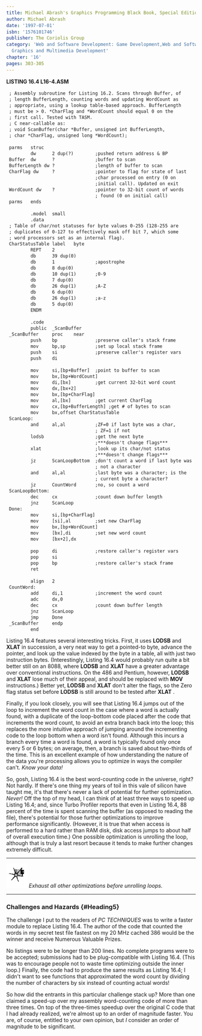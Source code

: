 ```yaml
---
title: Michael Abrash's Graphics Programming Black Book, Special Edition
author: Michael Abrash
date: '1997-07-01'
isbn: '1576101746'
publisher: The Coriolis Group
category: 'Web and Software Development: Game Development,Web and Software Development:
  Graphics and Multimedia Development'
chapter: '16'
pages: 303-305
---
```


**LISTING 16.4 L16-4.ASM**

     ; Assembly subroutine for Listing 16.2. Scans through Buffer, of
     ; length BufferLength, counting words and updating WordCount as
     ; appropriate, using a lookup table-based approach. BufferLength
     ; must be > 0. *CharFlag and *WordCount should equal 0 on the
     ; first call. Tested with TASM.
     ; C near-callable as:
     ; void ScanBuffer(char *Buffer, unsigned int BufferLength,
     ; char *CharFlag, unsigned long *WordCount);
     
     parms   struc
             dw      2 dup(?)        ;pushed return address & BP
     Buffer  dw      ?               ;buffer to scan
     BufferLength dw ?               ;length of buffer to scan
     CharFlag dw     ?               ;pointer to flag for state of last
                                     ;char processed on entry (0 on
                                     ;initial call). Updated on exit
     WordCount dw    ?               ;pointer to 32-bit count of words
                                     ; found (0 on initial call)
     parms   ends
     
             .model  small
             .data
     ; Table of char/not statuses for byte values 0-255 (128-255 are
     ; duplicates of 0-127 to effectively mask off bit 7, which some
     ; word processors set as an internal flag).
     CharStatusTable label   byte
             REPT    2
             db      39 dup(0)
             db      1               ;apostrophe
             db      8 dup(0)
             db      10 dup(1)       ;0-9
             db      7 dup(0)
             db      26 dup(1)       ;A-Z
             db      6 dup(0)
             db      26 dup(1)       ;a-z
             db      5 dup(0)
             ENDM
     
             .code
             public  _ScanBuffer
     _ScanBuffer     proc    near
             push    bp              ;preserve caller's stack frame
             mov     bp,sp           ;set up local stack frame
             push    si              ;preserve caller's register vars
             push    di
     
             mov     si,[bp+Buffer]  ;point to buffer to scan
             mov     bx,[bp+WordCount]
             mov     di,[bx]         ;get current 32-bit word count
             mov     dx,[bx+2]
             mov     bx,[bp+CharFlag]
             mov     al,[bx]         ;get current CharFlag
             mov     cx,[bp+BufferLength] ;get # of bytes to scan
             mov     bx,offset CharStatusTable
     ScanLoop:
             and     al,al           ;ZF=0 if last byte was a char,
                                     ; ZF=1 if not
             lodsb                   ;get the next byte
                                     ;***doesn't change flags***
             xlat                    ;look up its char/not status
                                     ;***doesn't change flags***
             jz      ScanLoopBottom  ;don't count a word if last byte was
                                     ; not a character
             and     al,al           ;last byte was a character; is the
                                     ; current byte a character?
             jz      CountWord       ;no, so count a word
     ScanLoopBottom:
             dec     cx              ;count down buffer length
             jnz     ScanLoop
     Done:
             mov     si,[bp+CharFlag]
             mov     [si],al         ;set new CharFlag
             mov     bx,[bp+WordCount]
             mov     [bx],di         ;set new word count
             mov     [bx+2],dx
     
             pop     di              ;restore caller's register vars
             pop     si
             pop     bp              ;restore caller's stack frame
             ret
     
             align   2
     CountWord:
             add     di,1            ;increment the word count
             adc     dx,0
             dec     cx              ;count down buffer length
             jnz     ScanLoop
             jmp     Done
     _ScanBuffer     endp
             end
     

Listing 16.4 features several interesting tricks. First, it uses
**LODSB** and **XLAT** in succession, a very neat way to get a
pointed-to byte, advance the pointer, and look up the value indexed by
the byte in a table, all with just two instruction bytes.
(Interestingly, Listing 16.4 would probably run quite a bit better still
on an 8088, where **LODSB** and **XLAT** have a greater advantage over
conventional instructions. On the 486 and Pentium, however, **LODSB**
and **XLAT** lose much of their appeal, and should be replaced with
**MOV** instructions.) Better yet, **LODSB** and **XLAT** don't alter
the flags, so the Zero flag status set before **LODSB** is still around
to be tested after **XLAT** .

Finally, if you look closely, you will see that Listing 16.4 jumps out
of the loop to increment the word count in the case where a word is
actually found, with a duplicate of the loop-bottom code placed after
the code that increments the word count, to avoid an extra branch back
into the loop; this replaces the more intuitive approach of jumping
around the incrementing code to the loop bottom when a word isn't found.
Although this incurs a branch every time a word is found, a word is
typically found only once every 5 or 6 bytes; on average, then, a branch
is saved about two-thirds of the time. This is an excellent example of
how understanding the nature of the data you're processing allows you to
optimize in ways the compiler can't. *Know your data!*

So, gosh, Listing 16.4 is the best word-counting code in the universe,
right? Not hardly. If there's one thing my years of toil in this vale of
silicon have taught me, it's that there's never a lack of potential for
further optimization. *Never!* Off the top of my head, I can think of at
least three ways to speed up Listing 16.4; and, since Turbo Profiler
reports that even in Listing 16.4, 88 percent of the time is spent
scanning the buffer (as opposed to reading the file), there's potential
for those further optimizations to improve performance significantly.
(However, it is true that when access is performed to a hard rather than
RAM disk, disk access jumps to about half of overall execution time.)
One possible optimization is unrolling the loop, although that is truly
a last resort because it tends to make further changes extremely
difficult.

  ------------------- -----------------------------------------------------------
  ![](images/i.jpg)   *Exhaust all other optimizations before unrolling loops.*
  ------------------- -----------------------------------------------------------

### Challenges and Hazards {#Heading5}

The challenge I put to the readers of *PC TECHNIQUES* was to write a
faster module to replace Listing 16.4. The author of the code that
counted the words in my secret test file fastest on my 20 MHz cached 386
would be the winner and receive Numerous Valuable Prizes.

No listings were to be longer than 200 lines. No complete programs were
to be accepted; submissions had to be plug-compatible with Listing 16.4.
(This was to encourage people not to waste time optimizing outside the
inner loop.) Finally, the code had to produce the same results as
Listing 16.4; I didn't want to see functions that approximated the word
count by dividing the number of characters by six instead of counting
actual words!

So how did the entrants in this particular challenge stack up? More than
one claimed a speed-up over my assembly word-counting code of more than
three times. On top of the three-times speedup over the original C code
that I had already realized, we're almost up to an order of magnitude
faster. You are, of course, entitled to your own opinion, but *I*
consider an order of magnitude to be significant.